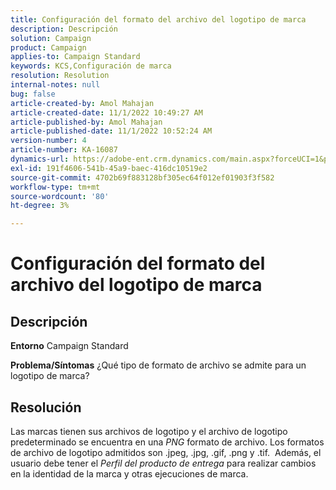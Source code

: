 ```yaml
---
title: Configuración del formato del archivo del logotipo de marca
description: Descripción
solution: Campaign
product: Campaign
applies-to: Campaign Standard
keywords: KCS,Configuración de marca
resolution: Resolution
internal-notes: null
bug: false
article-created-by: Amol Mahajan
article-created-date: 11/1/2022 10:49:27 AM
article-published-by: Amol Mahajan
article-published-date: 11/1/2022 10:52:24 AM
version-number: 4
article-number: KA-16087
dynamics-url: https://adobe-ent.crm.dynamics.com/main.aspx?forceUCI=1&pagetype=entityrecord&etn=knowledgearticle&id=37eab4d6-d259-ed11-9561-6045bd006a22
exl-id: 191f4606-541b-45a9-baec-416dc10519e2
source-git-commit: 4702b69f883128bf305ec64f012ef01903f3f582
workflow-type: tm+mt
source-wordcount: '80'
ht-degree: 3%

---
```


# Configuración del formato del archivo del logotipo de marca

## Descripción

<b>Entorno</b>
Campaign Standard


<b>Problema/Síntomas</b>
¿Qué tipo de formato de archivo se admite para un logotipo de marca?


## Resolución


Las marcas tienen sus archivos de logotipo y el archivo de logotipo predeterminado se encuentra en una *PNG* formato de archivo. Los formatos de archivo de logotipo admitidos son .jpeg, .jpg, .gif, .png y .tif.  Además, el usuario debe tener el *Perfil del producto de entrega* para realizar cambios en la identidad de la marca y otras ejecuciones de marca.
